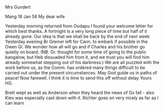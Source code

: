 Mrs Gundert

 Mang 18 Jan 56
My dear wife

Yesterday morning returned from Oodapu I found your welcome letter for which best thanks. A fortnight is a very long piece of time but half of it already gone. Our idea is that we shall be back by the end of next week Yesterday evening Br Greiner left for Cann. to embark if possible in the Owen Gl. We wonder how all will go and if Charles and his brother go quietly on board. (NB. Gr. thought for some time of going to the public bangalow, but Heb dissuaded him from it, and we trust you will find him already somewhat stepping out of his darkness.) We are all puzzled with the work before us, as the Comm. has ordered many things difficult to be carried out under the present circumstances. May God guide us in paths of peace! Now farewell. I think it is time to send this off without delay
 Yours HG.

Brett wept as well as Anderson when they heard the news of Gs fall - also Kies was especially cast down with it. Richter goes on very nicely as far as I can learn

